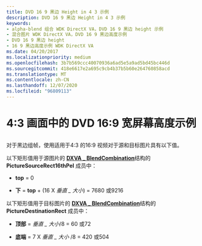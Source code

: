 ```yaml
---
title: DVD 16 9 黑边 Height in 4 3 示例
description: DVD 16 9 黑边 Height in 4 3 示例
keywords:
- alpha-blend 组合 WDK DirectX VA，DVD 16 9 黑边 height 示例
- 混合图片 WDK DirectX VA，DVD 16 9 黑边高度示例
- DVD 16 9 黑边 height
- 16 9 黑边高度示例 WDK DirectX VA
ms.date: 04/20/2017
ms.localizationpriority: medium
ms.openlocfilehash: 3b7b569ccc40070936a6ad5e5a9ad5bd45bc446d
ms.sourcegitcommit: 418e6617e2a695c9cb4b37b5b60e264760858acd
ms.translationtype: MT
ms.contentlocale: zh-CN
ms.lasthandoff: 12/07/2020
ms.locfileid: "96809113"
---
```

# <a name="dvd-169-letterbox-height-in-43-example"></a>4:3 画面中的 DVD 16:9 宽屏幕高度示例


## <span id="ddk_dvd_16_9_letterbox_height_in_4_3_example_gg"></span><span id="DDK_DVD_16_9_LETTERBOX_HEIGHT_IN_4_3_EXAMPLE_GG"></span>


对于黑边组帧，使用适用于4:3 的16:9 视频对于源和目标图片具有以下值。

以下矩形值用于源图片的 [**DXVA \_ BlendCombination**](/windows-hardware/drivers/ddi/dxva/ns-dxva-_dxva_blendcombination)结构的 **PictureSourceRect16thPel** 成员中：

-   **top** = 0

-   **下**  = **top** + (16 X *垂直 \_ 大小*) = 7680 或9216

以下矩形值用于目标图片的 [**DXVA \_ BlendCombination**](/windows-hardware/drivers/ddi/dxva/ns-dxva-_dxva_blendcombination)结构的 **PictureDestinationRect** 成员中：

-   **顶部**  = *垂直 \_ 大小*/8 = 60 或72

-   **底端** = 7 X *垂直 \_ 大小* /8 = 420 或504

 

